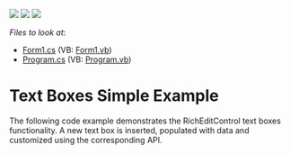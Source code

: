 <!-- default badges list -->
![](https://img.shields.io/endpoint?url=https://codecentral.devexpress.com/api/v1/VersionRange/128612054/16.2.3%2B)
[![](https://img.shields.io/badge/Open_in_DevExpress_Support_Center-FF7200?style=flat-square&logo=DevExpress&logoColor=white)](https://supportcenter.devexpress.com/ticket/details/T481625)
[![](https://img.shields.io/badge/📖_How_to_use_DevExpress_Examples-e9f6fc?style=flat-square)](https://docs.devexpress.com/GeneralInformation/403183)
<!-- default badges end -->
<!-- default file list -->
*Files to look at*:

* [Form1.cs](./CS/TextBoxes/Form1.cs) (VB: [Form1.vb](./VB/TextBoxes/Form1.vb))
* [Program.cs](./CS/TextBoxes/Program.cs) (VB: [Program.vb](./VB/TextBoxes/Program.vb))
<!-- default file list end -->
# Text Boxes Simple Example


The following code example demonstrates the RichEditControl text boxes functionality. A new text box is inserted, populated with data and customized using the corresponding API. 

<br/>


